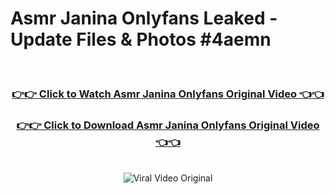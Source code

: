 # Asmr Janina Onlyfans Leaked - Update Files & Photos #4aemn


<br>
<div align="center">
<h3><a href="https://links2leaks.com/asmrjanina" rel="nofollow">👉👉 Click to Watch Asmr Janina Onlyfans Original Video 👈👈</a></h3>
<h3><a href="https://links2leaks.com/asmrjanina" rel="nofollow">👉👉 Click to Download Asmr Janina Onlyfans Original Video 👈👈</a></h3>
<br>
<a href="https://links2leaks.com/asmrjanina" rel="nofollow"><img src="https://i.ibb.co/Gkj2r4b/banner.png" alt="Viral Video Original" style="max-width: 100%; display: inline-block;" data-target="animated-image.originalImage"></a>
</div>